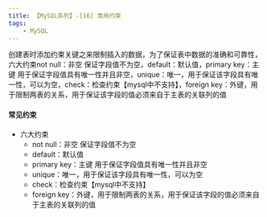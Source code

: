 ```yaml
---
title: 【MySQL系列】-[16] 常用约束
tags:
    - MySQL
---
```

创建表时添加约束关键之来限制插入的数据，为了保证表中数据的准确和可靠性，六大约束not null：非空 保证字段值不为空，default：默认值，primary key：主键 用于保证字段值具有唯一性并且非空，unique：唯一，用于保证该字段具有唯一性，可以为空，check：检查约束【mysql中不支持】，foreign key：外键，用于限制两表的关系，用于保证该字段的值必须来自于主表的关联列的值
<!-- more -->
#### 常见约束
- 六大约束
  - not null：非空 保证字段值不为空
  - default：默认值
  - primary key：主键 用于保证字段值具有唯一性并且非空
  - unique：唯一，用于保证该字段具有唯一性，可以为空
  - check：检查约束【mysql中不支持】
  - foreign key：外键，用于限制两表的关系，用于保证该字段的值必须来自于主表的关联列的值
 
